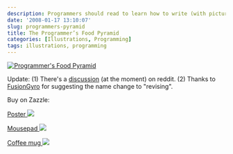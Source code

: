 ```yaml
---
description: Programmers should read to learn how to write (with picture)
date: '2008-01-17 13:10:07'
slug: programmers-pyramid
title: The Programmer’s Food Pyramid
categories: [Illustrations, Programming]
tags: illustrations, programming
---
```


[![Programmer's Food Pyramid](http://images.osteele.com/2008/programmers-pyramid.png)](http://images.osteele.com/2008/programmers-pyramid.png)

<!-- more -->

Update: (1) There's a [discussion](http://programming.reddit.com/info/65s67/comments/) (at the moment) on reddit. (2) Thanks to [FusionGyro](http://programming.reddit.com/user/FusionGyro/) for suggesting the name change to "revising".

Buy on Zazzle:

[Poster
![](http://rlv.zcache.com/programmers_food_pyramid_poster-p228142211531439809vsu7_125.jpg)](http://www.zazzle.com/programmers_food_pyramid_poster-228142211531439809?gl=osteele&print_width=12&print_height=12&rf=238196878088416443)

[Mousepad
![](http://rlv.zcache.com/programmers_food_pyramid_mousepad-p1447842264994526797pdd_125.jpg)](http://www.zazzle.com/programmers_food_pyramid_mousepad-144784226499452679?gl=osteele&rf=238196878088416443)

[Coffee mug
![](http://rlv.zcache.com/programmers_food_pyramid_mug-p168394255241414919741x_125.jpg)](http://www.zazzle.com/programmers_food_pyramid_mug-168394255241414919?gl=osteele&rf=238196878088416443)
